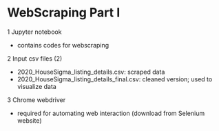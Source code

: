# WebScraping Part I

1 Jupyter notebook
- contains codes for webscraping

2 Input csv files (2)
- 2020_HouseSigma_listing_details.csv: scraped data
- 2020_HouseSigma_listing_details_final.csv: cleaned version; used to visualize data

3 Chrome webdriver
- required for automating web interaction (download from Selenium website)

